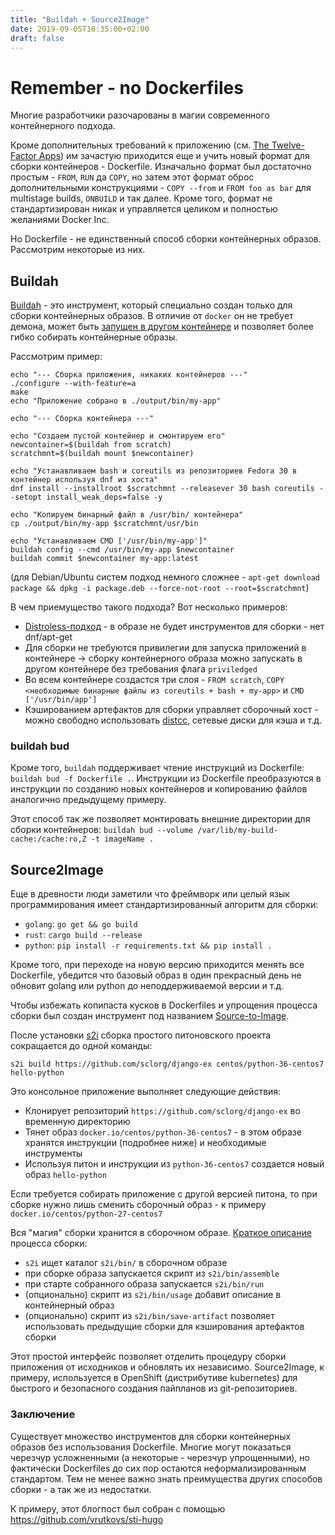 ```yaml
---
title: "Buildah + Source2Image"
date: 2019-09-05T10:35:00+02:00
draft: false
---
```


# Remember - no Dockerfiles

Многие разработчики разочарованы в магии современного контейнерного подхода.

Кроме дополнительных требований к приложению (см. [The Twelve-Factor Apps](https://12factor.net/)) им зачастую приходится еще и учить новый формат для сборки контейнеров - Dockerfile. Изначально формат был достаточно простым - `FROM`, `RUN` да `COPY`, но затем этот формат оброс дополнительными конструкциями - `COPY --from` и `FROM foo as bar` для multistage builds, `ONBUILD` и так далее. Кроме того, формат не стандартизирован никак и управляется целиком и полностью желаниями Docker Inc.

Но Dockerfile - не единственный способ сборки контейнерных образов. Рассмотрим некоторые из них.


## Buildah

[Buildah](https://buildah.io/) - это инструмент, который специально создан только для сборки контейнерных образов. В отличие от `docker` он не требует демона, может быть [запущен в другом контейнере](https://developers.redhat.com/blog/2019/08/14/best-practices-for-running-buildah-in-a-container) и позволяет более гибко собирать контейнерные образы.

Рассмотрим пример:
```shell
echo "--- Сборка приложения, никаких контейнеров ---"
./configure --with-feature=a
make
echo "Приложение собрано в ./output/bin/my-app"

echo "--- Сборка контейнера ---"

echo "Создаем пустой контейнер и смонтируем его"
newcontainer=$(buildah from scratch)
scratchmnt=$(buildah mount $newcontainer)

echo "Устанавливаем bash и coreutils из репозиториев Fedora 30 в контейнер используя dnf из хоста"
dnf install --installroot $scratchmnt --releasever 30 bash coreutils --setopt install_weak_deps=false -y

echo "Копируем бинарный файл в /usr/bin/ контейнера"
cp ./output/bin/my-app $scratchmnt/usr/bin

echo "Устанавливаем CMD ['/usr/bin/my-app']"
buildah config --cmd /usr/bin/my-app $newcontainer
buildah commit $newcontainer my-app:latest
```
(для Debian/Ubuntu систем подход немного сложнее - `apt-get download package && dpkg -i package.deb --force-not-root --root=$scratchmnt`)

В чем приемущество такого подхода? Вот несколько примеров:

* [Distroless-подход](https://github.com/GoogleContainerTools/distroless/blob/master/README.md) - в образе не будет инструментов для сборки - нет dnf/apt-get
* Для сборки не требуются привилегии для запуска приложений в контейнере -> сборку контейнерного образа можно запускать в другом контейнере без требования флага `priviledged`
* Во всем контейнере создастся три слоя - `FROM scratch`, `COPY <необходимые бинарные файлы из coreutils + bash + my-app>` и `CMD ['/usr/bin/app']`
* Кэшированием артефактов для сборки управляет сборочный хост - можно свободно использовать [distcc](https://github.com/distcc/distcc), сетевые диски для кэша и т.д.

### buildah bud

Кроме того, `buildah` поддерживает чтение инструкций из Dockerfile: `buildah bud -f Dockerfile .`. Инструкции из Dockerfile преобразуются в инструкции по созданию новых контейнеров и копированию файлов аналогично предыдущему примеру.

Этот способ так же позволяет монтировать внешние директории для сборки контейнеров: `buildah bud --volume /var/lib/my-build-cache:/cache:ro,Z -t imageName .`

## Source2Image

Еще в древности люди заметили что фреймворк или целый язык программирования имеет стандартизированный алгоритм для сборки:

* `golang`: `go get && go build`
* `rust`: `cargo build --release`
* `python`: `pip install -r requirements.txt && pip install .`

Кроме того, при переходе на новую версию приходится менять все Dockerfile, убедится что базовый образ в один прекрасный день не обновит golang или python до неподдерживаемой версии и т.д.

Чтобы избежать копипаста кусков в Dockerfiles и упрощения процесса сборки был создан инструмент под названием [Source-to-Image](https://github.com/openshift/source-to-image).

После установки [s2i](https://github.com/openshift/source-to-image/releases) сборка простого питоновского проекта сокращается до одной команды:
```
s2i build https://github.com/sclorg/django-ex centos/python-36-centos7 hello-python
```

Это консольное приложение выполняет следующие действия:
* Клонирует репозиторий `https://github.com/sclorg/django-ex` во временную директорию
* Тянет образ `docker.io/centos/python-36-centos7` - в этом образе хранятся инструкции (подробнее ниже) и необходимые инструменты
* Используя питон и инструкции из `python-36-centos7` создается новый образ `hello-python`

Если требуется собирать приложение с другой версией питона, то при сборке нужно лишь сменить сборочный образ - к примеру `docker.io/centos/python-27-centos7`

Вся "магия" сборки хранится в сборочном образе. [Краткое описание](https://github.com/openshift/source-to-image#anatomy-of-a-builder-image) процесса сборки:
* `s2i` ищет каталог `s2i/bin/` в сборочном образе
* при сборке образа запускается скрипт из `s2i/bin/assemble`
* при старте собранного образа запускается `s2i/bin/run`
* (опционально) скрипт из `s2i/bin/usage` добавит описание в контейнерный образ
* (опционально) скрипт из `s2i/bin/save-artifact` позволяет использовать предыдущие сборки для кэширования артефактов сборки

Этот простой интерфейс позволяет отделить процедуру сборки приложения от исходников и обновлять их независимо. Source2Image, к примеру, используется в OpenShift (дистрибутиве kubernetes) для быстрого и безопасного создания пайпланов из git-репозиториев.

### Заключение

Существует множество инструментов для сборки контейнерных образов без использования Dockerfile. Многие могут показаться черезчур усложненными (а некоторые - черезчур упрощенными), но фактически Dockerfiles до сих пор остаются неформализированным стандартом. Тем не менее важно знать преимущества других способов сборки - а так же из недостатки.

К примеру, этот блогпост был собран с помощью https://github.com/vrutkovs/sti-hugo
